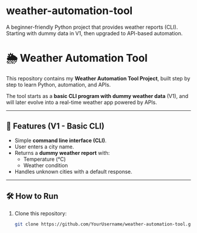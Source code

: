 # weather-automation-tool
A beginner-friendly Python project that provides weather reports (CLI). Starting with dummy data in V1, then upgraded to API-based automation.
# 🌦️ Weather Automation Tool

This repository contains my **Weather Automation Tool Project**, built step by step to learn Python, automation, and APIs.  

The tool starts as a **basic CLI program with dummy weather data** (V1), and will later evolve into a real-time weather app powered by APIs.

---

## 🚀 Features (V1 - Basic CLI)
- Simple **command line interface (CLI)**.
- User enters a city name.
- Returns a **dummy weather report** with:
  - Temperature (°C)
  - Weather condition
- Handles unknown cities with a default response.

---

## 🛠️ How to Run
1. Clone this repository:
   ```bash
   git clone https://github.com/YourUsername/weather-automation-tool.git
